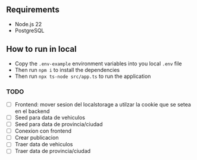 ## Requirements

- Node.js 22
- PostgreSQL

## How to run in local

- Copy the `.env-example` environment variables into you local `.env` file
- Then run `npm i` to install the dependencies
- Then run `npx ts-node src/app.ts` to run the application

### TODO

- [ ] Frontend: mover sesion del localstorage a utilzar la cookie que se setea en el backend
- [ ] Seed para data de vehiculos
- [ ] Seed para data de provincia/ciudad
- [ ] Conexion con frontend
- [ ] Crear publicacion
- [ ] Traer data de vehiculos
- [ ] Traer data de provincia/ciudad
